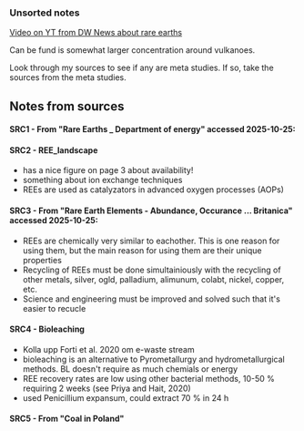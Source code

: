### Unsorted notes

[Video on YT from DW News about rare earths](https://www.youtube.com/watch?v=cL4YXCKrJJ4)

Can be fund is somewhat larger concentration around vulkanoes.

Look through my sources to see if any are meta studies. If so, take the sources from the meta studies.



## Notes from sources

#### SRC1 - From "Rare Earths _ Department of energy" accessed 2025-10-25:

#### SRC2 - REE_landscape

- has a nice figure on page 3 about availability!
- something about ion exchange techniques
- REEs are used as catalyzators in advanced oxygen processes (AOPs)

#### SRC3 - From "Rare Earth Elements - Abundance, Occurance ... Britanica" accessed 2025-10-25:
- REEs are chemically very similar to eachother. This is one reason for using them, but the main reason for using them are their unique properties
- Recycling of REEs must be done simultainiously with the recycling of other metals, silver, ogld, palladium, alimunum, colabt, nickel, copper, etc.
- Science and engineering must be improved and solved such that it's easier to recucle

#### SRC4 - Bioleaching
- Kolla upp Forti et al. 2020 om e-waste stream
- bioleaching is an alternative to Pyrometallurgy and hydrometallurgical methods. BL doesn't require as much chemials or energy
- REE recovery rates are low using other bacterial methods, 10-50 % requiring 2 weeks (see Priya and Hait, 2020)
- used Penicillium expansum, could extract 70 % in 24 h

#### SRC5 - From "Coal in Poland"
